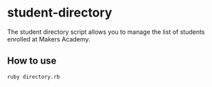 # student-directory

The student directory script allows you to manage the list of students enrolled at Makers Academy.

## How to use ##

```shell
ruby directory.rb
```
